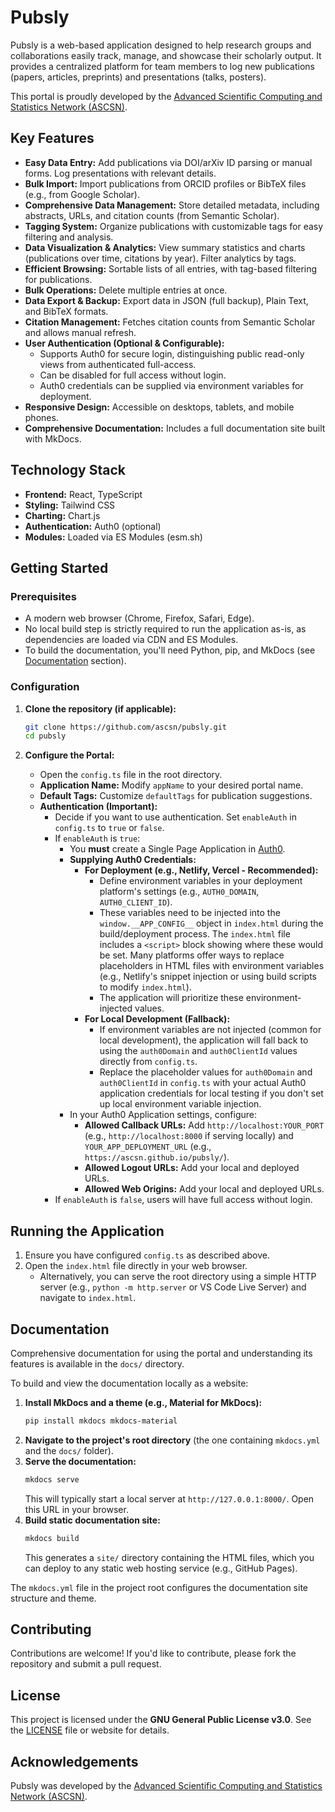 # Pubsly

Pubsly is a web-based application designed to help research groups and collaborations easily track, manage, and showcase their scholarly output. It provides a centralized platform for team members to log new publications (papers, articles, preprints) and presentations (talks, posters).

This portal is proudly developed by the [Advanced Scientific Computing and Statistics Network (ASCSN)](https://ascsn.net).

## Key Features

*   **Easy Data Entry:** Add publications via DOI/arXiv ID parsing or manual forms. Log presentations with relevant details.
*   **Bulk Import:** Import publications from ORCID profiles or BibTeX files (e.g., from Google Scholar).
*   **Comprehensive Data Management:** Store detailed metadata, including abstracts, URLs, and citation counts (from Semantic Scholar).
*   **Tagging System:** Organize publications with customizable tags for easy filtering and analysis.
*   **Data Visualization & Analytics:** View summary statistics and charts (publications over time, citations by year). Filter analytics by tags.
*   **Efficient Browsing:** Sortable lists of all entries, with tag-based filtering for publications.
*   **Bulk Operations:** Delete multiple entries at once.
*   **Data Export & Backup:** Export data in JSON (full backup), Plain Text, and BibTeX formats.
*   **Citation Management:** Fetches citation counts from Semantic Scholar and allows manual refresh.
*   **User Authentication (Optional & Configurable):**
    *   Supports Auth0 for secure login, distinguishing public read-only views from authenticated full-access.
    *   Can be disabled for full access without login.
    *   Auth0 credentials can be supplied via environment variables for deployment.
*   **Responsive Design:** Accessible on desktops, tablets, and mobile phones.
*   **Comprehensive Documentation:** Includes a full documentation site built with MkDocs.

## Technology Stack

*   **Frontend:** React, TypeScript
*   **Styling:** Tailwind CSS
*   **Charting:** Chart.js
*   **Authentication:** Auth0 (optional)
*   **Modules:** Loaded via ES Modules (esm.sh)

## Getting Started

### Prerequisites

*   A modern web browser (Chrome, Firefox, Safari, Edge).
*   No local build step is strictly required to run the application as-is, as dependencies are loaded via CDN and ES Modules.
*   To build the documentation, you'll need Python, pip, and MkDocs (see [Documentation](#documentation) section).

### Configuration

1.  **Clone the repository (if applicable):**
    ```bash
    git clone https://github.com/ascsn/pubsly.git
    cd pubsly
    ```

2.  **Configure the Portal:**
    *   Open the `config.ts` file in the root directory.
    *   **Application Name:** Modify `appName` to your desired portal name.
    *   **Default Tags:** Customize `defaultTags` for publication suggestions.
    *   **Authentication (Important):**
        *   Decide if you want to use authentication. Set `enableAuth` in `config.ts` to `true` or `false`.
        *   If `enableAuth` is `true`:
            *   You **must** create a Single Page Application in [Auth0](https://auth0.com/).
            *   **Supplying Auth0 Credentials:**
                *   **For Deployment (e.g., Netlify, Vercel - Recommended):**
                    *   Define environment variables in your deployment platform's settings (e.g., `AUTH0_DOMAIN`, `AUTH0_CLIENT_ID`).
                    *   These variables need to be injected into the `window.__APP_CONFIG__` object in `index.html` during the build/deployment process. The `index.html` file includes a `<script>` block showing where these would be set. Many platforms offer ways to replace placeholders in HTML files with environment variables (e.g., Netlify's snippet injection or using build scripts to modify `index.html`).
                    *   The application will prioritize these environment-injected values.
                *   **For Local Development (Fallback):**
                    *   If environment variables are not injected (common for local development), the application will fall back to using the `auth0Domain` and `auth0ClientId` values directly from `config.ts`.
                    *   Replace the placeholder values for `auth0Domain` and `auth0ClientId` in `config.ts` with your actual Auth0 application credentials for local testing if you don't set up local environment variable injection.
            *   In your Auth0 Application settings, configure:
                *   **Allowed Callback URLs:** Add `http://localhost:YOUR_PORT` (e.g., `http://localhost:8000` if serving locally) and `YOUR_APP_DEPLOYMENT_URL` (e.g., `https://ascsn.github.io/pubsly/`).
                *   **Allowed Logout URLs:** Add your local and deployed URLs.
                *   **Allowed Web Origins:** Add your local and deployed URLs.
        *   If `enableAuth` is `false`, users will have full access without login.

## Running the Application

1.  Ensure you have configured `config.ts` as described above.
2.  Open the `index.html` file directly in your web browser.
    *   Alternatively, you can serve the root directory using a simple HTTP server (e.g., `python -m http.server` or VS Code Live Server) and navigate to `index.html`.

## Documentation

Comprehensive documentation for using the portal and understanding its features is available in the `docs/` directory.

To build and view the documentation locally as a website:

1.  **Install MkDocs and a theme (e.g., Material for MkDocs):**
    ```bash
    pip install mkdocs mkdocs-material
    ```
2.  **Navigate to the project's root directory** (the one containing `mkdocs.yml` and the `docs/` folder).
3.  **Serve the documentation:**
    ```bash
    mkdocs serve
    ```
    This will typically start a local server at `http://127.0.0.1:8000/`. Open this URL in your browser.
4.  **Build static documentation site:**
    ```bash
    mkdocs build
    ```
    This generates a `site/` directory containing the HTML files, which you can deploy to any static web hosting service (e.g., GitHub Pages).

The `mkdocs.yml` file in the project root configures the documentation site structure and theme.

## Contributing

Contributions are welcome! If you'd like to contribute, please fork the repository and submit a pull request.

## License

This project is licensed under the **GNU General Public License v3.0**.
See the [LICENSE](https://www.gnu.org/licenses/gpl-3.0.html) file or website for details.

## Acknowledgements

Pubsly was developed by the [Advanced Scientific Computing and Statistics Network (ASCSN)](https://ascsn.net).